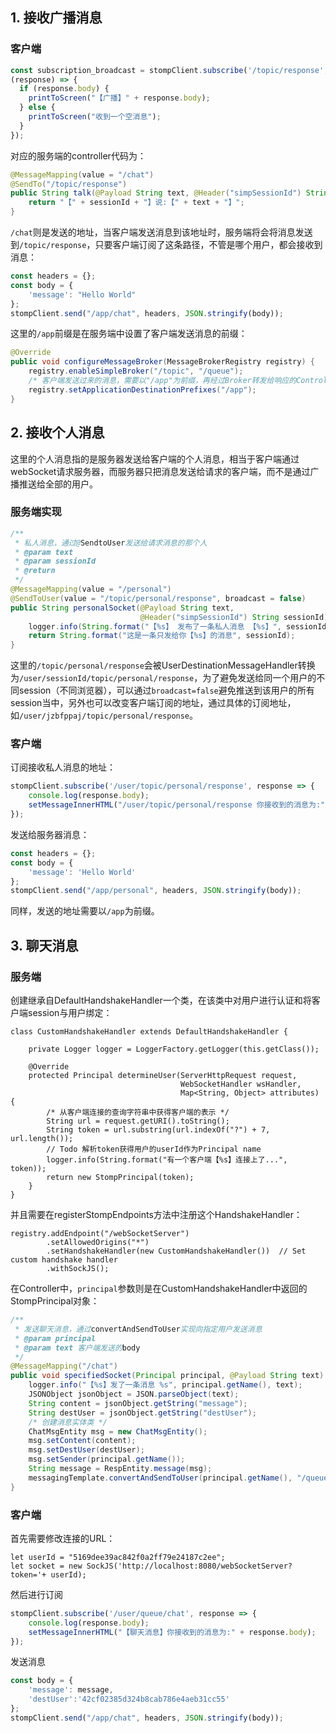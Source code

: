 ## 1. 接收广播消息

### 客户端

```JavaScript
const subscription_broadcast = stompClient.subscribe('/topic/response',
(response) => {
  if (response.body) {
    printToScreen("【广播】" + response.body);
  } else {
    printToScreen("收到一个空消息");
  }
});
```

对应的服务端的controller代码为：

```java
@MessageMapping(value = "/chat")
@SendTo("/topic/response")
public String talk(@Payload String text, @Header("simpSessionId") String sessionId) {
    return "【" + sessionId + "】说:【" + text + "】";
}
```

`/chat`则是发送的地址，当客户端发送消息到该地址时，服务端将会将消息发送到`/topic/response`，只要客户端订阅了这条路径，不管是哪个用户，都会接收到消息：

```JavaScript
const headers = {};
const body = {
    'message': "Hello World"
};
stompClient.send("/app/chat", headers, JSON.stringify(body));
```

这里的`/app`前缀是在服务端中设置了客户端发送消息的前缀：

```java
@Override
public void configureMessageBroker(MessageBrokerRegistry registry) {
    registry.enableSimpleBroker("/topic", "/queue");
    /* 客户端发送过来的消息，需要以"/app"为前缀，再经过Broker转发给响应的Controller */
    registry.setApplicationDestinationPrefixes("/app");
}
```

## 2. 接收个人消息

这里的个人消息指的是服务器发送给客户端的个人消息，相当于客户端通过webSocket请求服务器，而服务器只把消息发送给请求的客户端，而不是通过广播推送给全部的用户。


### 服务端实现

```java
/**
 * 私人消息，通过@SendtoUser发送给请求消息的那个人
 * @param text
 * @param sessionId
 * @return
 */
@MessageMapping(value = "/personal")
@SendToUser(value = "/topic/personal/response", broadcast = false)
public String personalSocket(@Payload String text,
                             @Header("simpSessionId") String sessionId) {
    logger.info(String.format("【%s】 发布了一条私人消息 【%s】", sessionId, text));
    return String.format("这是一条只发给你【%s】的消息", sessionId);
}
```

这里的`/topic/personal/response`会被UserDestinationMessageHandler转换为`/user/sessionId/topic/personal/response`，为了避免发送给同一个用户的不同session（不同浏览器），可以通过`broadcast=false`避免推送到该用户的所有session当中，另外也可以改变客户端订阅的地址，通过具体的订阅地址，如`/user/jzbfppaj/topic/personal/response`。


### 客户端

订阅接收私人消息的地址：

```JavaScript
stompClient.subscribe('/user/topic/personal/response', response => {
    console.log(response.body);
    setMessageInnerHTML("/user/topic/personal/response 你接收到的消息为:" + response.body);
});
```

发送给服务器消息：

```JavaScript
const headers = {};
const body = {
    'message': 'Hello World'
};
stompClient.send("/app/personal", headers, JSON.stringify(body));
```

同样，发送的地址需要以`/app`为前缀。


## 3. 聊天消息

### 服务端

创建继承自DefaultHandshakeHandler一个类，在该类中对用户进行认证和将客户端session与用户绑定：

```
class CustomHandshakeHandler extends DefaultHandshakeHandler {

    private Logger logger = LoggerFactory.getLogger(this.getClass());

    @Override
    protected Principal determineUser(ServerHttpRequest request,
                                      WebSocketHandler wsHandler,
                                      Map<String, Object> attributes) {
        /* 从客户端连接的查询字符串中获得客户端的表示 */
        String url = request.getURI().toString();
        String token = url.substring(url.indexOf("?") + 7, url.length());
        // Todo 解析token获得用户的userId作为Principal name
        logger.info(String.format("有一个客户端【%s】连接上了...", token));
        return new StompPrincipal(token);
    }
}
```

并且需要在registerStompEndpoints方法中注册这个HandshakeHandler：

```
registry.addEndpoint("/webSocketServer")
        .setAllowedOrigins("*")
        .setHandshakeHandler(new CustomHandshakeHandler())  // Set custom handshake handler
        .withSockJS();
```

在Controller中，`principal`参数则是在CustomHandshakeHandler中返回的StompPrincipal对象：

```java
/**
 * 发送聊天消息，通过convertAndSendToUser实现向指定用户发送消息
 * @param principal
 * @param text 客户端发送的body
 */
@MessageMapping("/chat")
public void specifiedSocket(Principal principal, @Payload String text) {
    logger.info("【%s】发了一条消息 %s", principal.getName(), text);
    JSONObject jsonObject = JSON.parseObject(text);
    String content = jsonObject.getString("message");
    String destUser = jsonObject.getString("destUser");
    /* 创建消息实体类 */
    ChatMsgEntity msg = new ChatMsgEntity();
    msg.setContent(content);
    msg.setDestUser(destUser);
    msg.setSender(principal.getName());
    String message = RespEntity.message(msg);
    messagingTemplate.convertAndSendToUser(principal.getName(), "/queue/chat", message);
}
```


### 客户端

首先需要修改连接的URL：

```
let userId = "5169dee39ac842f0a2ff79e24187c2ee";
let socket = new SockJS('http://localhost:8080/webSocketServer?token='+ userId);
```

然后进行订阅

```JavaScript
stompClient.subscribe('/user/queue/chat', response => {
    console.log(response.body);
    setMessageInnerHTML("【聊天消息】你接收到的消息为:" + response.body);
});
```

发送消息

```JavaScript
const body = {
    'message': message,
    'destUser':'42cf02385d324b8cab786e4aeb31cc55'
};
stompClient.send("/app/chat", headers, JSON.stringify(body));
```